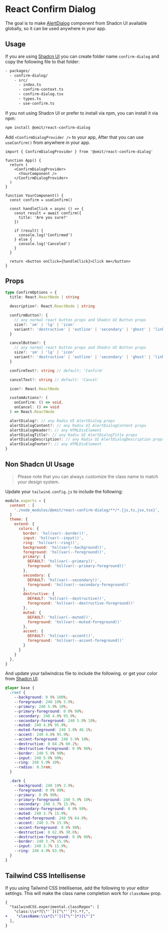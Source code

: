 # React Confirm Dialog

The goal is to make [AlertDialog](https://ui.shadcn.com/docs/components/alert-dialog) component from Shadcn UI available globally, so it can be used anywhere in your app.

## Usage

If you are using [Shadcn UI](https://ui.shadcn.com) you can create folder name `confirm-dialog` and copy the following file to that folder:

```bash
- packages/
  - confirm-dialog/
    - src/
      - index.ts
      - confirm-context.ts
      - confirm-dialog.tsx
      - types.ts
      - use-confirm.ts
```

If you not using Shadcn UI or prefer to install via npm, you can install it via npm:

```bash
npm install @omit/react-confirm-dialog
```

Add `<ConfirmDialogProvider />` to your app, After that you can use `useConfirm()` from anywhere in your app.

```tsx
import { ConfirmDialogProvider } from '@omit/react-confirm-dialog'

function App() {
  return (
    <ConfirmDialogProvider>
      <YourComponent />
    </ConfirmDialogProvider>
  )
}

function YourComponent() {
  const confirm = useConfirm()

  const handleClick = async () => {
    const result = await confirm({
      title: 'Are you sure?'
    })

    if (result) {
      console.log('Confirmed')
    } else {
      console.log('Canceled')
    }
  }

  return <button onClick={handleClick}>Click me</button>
}
```

## Props

```ts
type ConfirmOptions = {
  title: React.ReactNode | string

  description?: React.ReactNode | string

  confirmButton?: {
    // any normal react button props and Shadcn UI Button props
    size?: 'sm' | 'lg' | 'icon'
    variant?: 'destructive' | 'outline' | 'secondary' | 'ghost' | 'link'
  }

  cancelButton?: {
    // any normal react button props and Shadcn UI Button props
    size?: 'sm' | 'lg' | 'icon'
    variant?: 'destructive' | 'outline' | 'secondary' | 'ghost' | 'link'
  }

  confirmText?: string // default: 'Confirm'

  cancelText?: string // default: 'Cancel'

  icon?: React.ReactNode

  customActions?: (
    onConfirm: () => void,
    onCancel: () => void
  ) => React.ReactNode

  alertDialog?: // any Radix UI AlertDialog props
  alertDialogContent?: // any Radix UI AlertDialogContent props
  alertDialogHeader?: // any HTMLDivElement
  alertDialogTitle?: // any Radix UI AlertDialogTitle props
  alertDialogDescription?: // any Radix UI AlertDialogDescription props
  alertDialogFooter?: // any HTMLDivElement
}
```

## Non Shadcn UI Usage

> Please note that you can always customize the class name to match your design system.

Update your `tailwind.config.js` to include the following:

```js
module.exports = {
  content : [
    './node_modules/@omit/react-confirm-dialog/**/*.{js,ts,jsx,tsx}',
  ]
  theme: {
    extend: {
      colors: {
        border: 'hsl(var(--border))',
        input: 'hsl(var(--input))',
        ring: 'hsl(var(--ring))',
        background: 'hsl(var(--background))',
        foreground: 'hsl(var(--foreground))',
        primary: {
          DEFAULT: 'hsl(var(--primary))',
          foreground: 'hsl(var(--primary-foreground))'
        },
        secondary: {
          DEFAULT: 'hsl(var(--secondary))',
          foreground: 'hsl(var(--secondary-foreground))'
        },
        destructive: {
          DEFAULT: 'hsl(var(--destructive))',
          foreground: 'hsl(var(--destructive-foreground))'
        },
        muted: {
          DEFAULT: 'hsl(var(--muted))',
          foreground: 'hsl(var(--muted-foreground))'
        },
        accent: {
          DEFAULT: 'hsl(var(--accent))',
          foreground: 'hsl(var(--accent-foreground))'
        }
      }
    }
  },
}
```

And update your tailwindcss file to include the following. or get your color from [Shadcn UI](https://ui.shadcn.com/themes).

```css
@layer base {
  :root {
    --background: 0 0% 100%;
    --foreground: 240 10% 3.9%;
    --primary: 240 5.9% 10%;
    --primary-foreground: 0 0% 98%;
    --secondary: 240 4.8% 95.9%;
    --secondary-foreground: 240 5.9% 10%;
    --muted: 240 4.8% 95.9%;
    --muted-foreground: 240 3.8% 46.1%;
    --accent: 240 4.8% 95.9%;
    --accent-foreground: 240 5.9% 10%;
    --destructive: 0 84.2% 60.2%;
    --destructive-foreground: 0 0% 98%;
    --border: 240 5.9% 90%;
    --input: 240 5.9% 90%;
    --ring: 240 5.9% 10%;
    --radius: 0.5rem;
  }

  .dark {
    --background: 240 10% 3.9%;
    --foreground: 0 0% 98%;
    --primary: 0 0% 98%;
    --primary-foreground: 240 5.9% 10%;
    --secondary: 240 3.7% 15.9%;
    --secondary-foreground: 0 0% 98%;
    --muted: 240 3.7% 15.9%;
    --muted-foreground: 240 5% 64.9%;
    --accent: 240 3.7% 15.9%;
    --accent-foreground: 0 0% 98%;
    --destructive: 0 62.8% 30.6%;
    --destructive-foreground: 0 0% 98%;
    --border: 240 3.7% 15.9%;
    --input: 240 3.7% 15.9%;
    --ring: 240 4.9% 83.9%;
  }
}
```

## Tailwind CSS Intellisense

If you using Tailwind CSS Intellisense, add the following to your editor settings. This will make the class name completion work for `className` prop.

```diff
{
  "tailwindCSS.experimental.classRegex": [
    "class:\\s*?[\"'`]([^\"'`]*).*?,",
+    "className:\\s*[\"']([^\"']*)[\"']"
  ],
}
```
